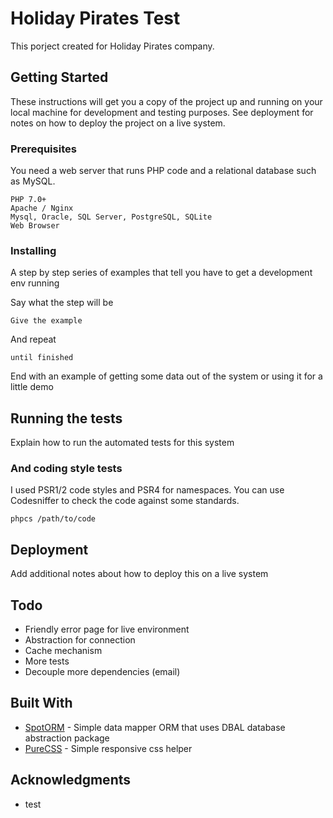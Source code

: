 # Holiday Pirates Test

This porject created for Holiday Pirates company.

## Getting Started

These instructions will get you a copy of the project up and running on your local machine for development and testing purposes. See deployment for notes on how to deploy the project on a live system.

### Prerequisites

You need a web server that runs PHP code and a relational database such as MySQL.

```
PHP 7.0+
Apache / Nginx
Mysql, Oracle, SQL Server, PostgreSQL, SQLite
Web Browser
```

### Installing

A step by step series of examples that tell you have to get a development env running

Say what the step will be

```
Give the example
```

And repeat

```
until finished
```

End with an example of getting some data out of the system or using it for a little demo

## Running the tests

Explain how to run the automated tests for this system

### And coding style tests

I used PSR1/2 code styles and PSR4 for namespaces.
You can use Codesniffer to check the code against some standards.

```
phpcs /path/to/code
```

## Deployment

Add additional notes about how to deploy this on a live system

## Todo

* Friendly error page for live environment
* Abstraction for connection
* Cache mechanism
* More tests
* Decouple more dependencies (email)

## Built With

* [SpotORM](http://phpdatamapper.com/) - Simple data mapper ORM that uses DBAL database abstraction package
* [PureCSS](http://purecss.io/) - Simple responsive css helper

## Acknowledgments

* test

